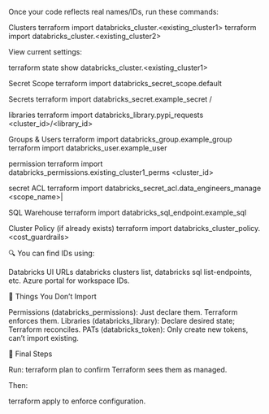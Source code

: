 Once your code reflects real names/IDs, run these commands:

Clusters
terraform import databricks_cluster.<existing_cluster1> <cluster-id-1>
terraform import databricks_cluster.<existing_cluster2> <cluster-id-2>

View current settings:

terraform state show databricks_cluster.<existing_cluster1>

Secret Scope
terraform import databricks_secret_scope.default <my-scope>

Secrets
terraform import databricks_secret.example_secret <my-scope>/<my-secret>

libraries
terraform import databricks_library.pypi_requests <cluster_id>/<library_id>


Groups & Users
terraform import databricks_group.example_group <group-id>
terraform import databricks_user.example_user <user-id>

permission
terraform import databricks_permissions.existing_cluster1_perms <cluster_id>

secret ACL 
terraform import databricks_secret_acl.data_engineers_manage <scope_name>|<principal>


SQL Warehouse
terraform import databricks_sql_endpoint.example_sql <warehouse-id>

Cluster Policy (if already exists)
terraform import databricks_cluster_policy.<cost_guardrails> <policy-id>


🔍 You can find IDs using:

Databricks UI URLs
databricks clusters list, databricks sql list-endpoints, etc.
Azure portal for workspace IDs.

🛑 Things You Don’t Import

Permissions (databricks_permissions): Just declare them. Terraform enforces them.
Libraries (databricks_library): Declare desired state; Terraform reconciles.
PATs (databricks_token): Only create new tokens, can’t import existing.

🚀 Final Steps

Run:
terraform plan
to confirm Terraform sees them as managed.

Then:

terraform apply
to enforce configuration.